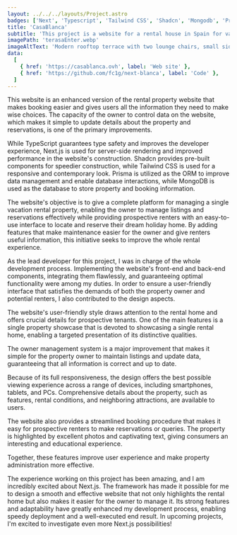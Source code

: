 ```yaml
---
layout: ../../../layouts/Project.astro
badges: ['Next', 'Typescript', 'Tailwind CSS', 'Shadcn', 'Mongodb', 'Prisma']
title: 'CasaBlanca'
subtitle: 'This project is a website for a rental house in Spain for vacations.'
imagePath: 'terasaEnter.webp'
imageAltText: 'Modern rooftop terrace with two lounge chairs, small side table, and glass railing. A staircase leads to the upper level. White building exterior under a clear blue sky.'
data:
  [
    { href: 'https://casablanca.ovh', label: 'Web site' },
    { href: 'https://github.com/fc1g/next-blanca', label: 'Code' },
  ]
---
```


This website is an enhanced version of the rental property website that makes booking easier and gives users all the information they need to make wise choices. The capacity of the owner to control data on the website, which makes it simple to update details about the property and reservations, is one of the primary improvements.

While TypeScript guarantees type safety and improves the developer experience, Next.js is used for server-side rendering and improved performance in the website's construction. Shadcn provides pre-built components for speedier construction, while Tailwind CSS is used for a responsive and contemporary look. Prisma is utilized as the ORM to improve data management and enable database interactions, while MongoDB is used as the database to store property and booking information.

The website's objective is to give a complete platform for managing a single vacation rental property, enabling the owner to manage listings and reservations effectively while providing prospective renters with an easy-to-use interface to locate and reserve their dream holiday home. By adding features that make maintenance easier for the owner and give renters useful information, this initiative seeks to improve the whole rental experience.

As the lead developer for this project, I was in charge of the whole development process. Implementing the website's front-end and back-end components, integrating them flawlessly, and guaranteeing optimal functionality were among my duties. In order to ensure a user-friendly interface that satisfies the demands of both the property owner and potential renters, I also contributed to the design aspects.

The website's user-friendly style draws attention to the rental home and offers crucial details for prospective tenants. One of the main features is a single property showcase that is devoted to showcasing a single rental home, enabling a targeted presentation of its distinctive qualities.

The owner management system is a major improvement that makes it simple for the property owner to maintain listings and update data, guaranteeing that all information is correct and up to date.

Because of its full responsiveness, the design offers the best possible viewing experience across a range of devices, including smartphones, tablets, and PCs. Comprehensive details about the property, such as features, rental conditions, and neighboring attractions, are available to users.

The website also provides a streamlined booking procedure that makes it easy for prospective renters to make reservations or queries. The property is highlighted by excellent photos and captivating text, giving consumers an interesting and educational experience.

Together, these features improve user experience and make property administration more effective.

The experience working on this project has been amazing, and I am incredibly excited about Next.js. The framework has made it possible for me to design a smooth and effective website that not only highlights the rental home but also makes it easier for the owner to manage it. Its strong features and adaptability have greatly enhanced my development process, enabling speedy deployment and a well-executed end result. In upcoming projects, I'm excited to investigate even more Next.js possibilities!

